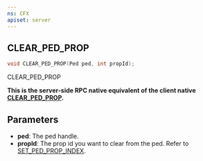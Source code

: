 ```yaml
---
ns: CFX
apiset: server
---
```

## CLEAR_PED_PROP

```c
void CLEAR_PED_PROP(Ped ped, int propId);
```

CLEAR_PED_PROP

**This is the server-side RPC native equivalent of the client native [CLEAR\_PED\_PROP](?_0x0943E5B8E078E76E).**

## Parameters
* **ped**: The ped handle.
* **propId**: The prop id you want to clear from the ped. Refer to [SET_PED_PROP_INDEX](#\_0x93376B65A266EB5F).

